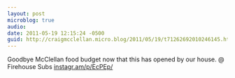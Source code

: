 ```yaml
---
layout: post
microblog: true
audio: 
date: 2011-05-19 12:15:24 -0500
guid: http://craigmcclellan.micro.blog/2011/05/19/t71262692010246145.html
---
```

Goodbye McClellan food budget now that this has opened by our house.   @ Firehouse Subs [instagr.am/p/EcPEp/](http://instagr.am/p/EcPEp/)
